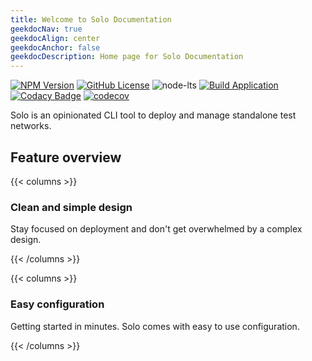```yaml
---
title: Welcome to Solo Documentation
geekdocNav: true
geekdocAlign: center
geekdocAnchor: false
geekdocDescription: Home page for Solo Documentation
---
```


<!-- markdownlint-capture -->
<!-- markdownlint-disable MD033 -->
<!-- markdownlint-restore -->

[![NPM Version](https://img.shields.io/npm/v/%40hashgraph%2Fsolo?logo=npm)](https://www.npmjs.com/package/@hashgraph/solo)
[![GitHub License](https://img.shields.io/github/license/hashgraph/solo?logo=apache\&logoColor=red)](LICENSE)
![node-lts](https://img.shields.io/node/v-lts/%40hashgraph%2Fsolo)
[![Build Application](https://github.com/hashgraph/solo/actions/workflows/flow-build-application.yaml/badge.svg)](https://github.com/hashgraph/solo/actions/workflows/flow-build-application.yaml)
[![Codacy Badge](https://app.codacy.com/project/badge/Grade/83a423a3a1c942459127b3aec62ab0b5)](https://app.codacy.com/gh/hashgraph/solo/dashboard?utm_source=gh\&utm_medium=referral\&utm_content=\&utm_campaign=Badge_grade)
[![codecov](https://codecov.io/gh/hashgraph/solo/graph/badge.svg?token=hBkQdB1XO5)](https://codecov.io/gh/hashgraph/solo)

Solo is an opinionated CLI tool to deploy and manage standalone test networks.

Feature overview
-----------------------------

{{< columns >}}

### Clean and simple design

Stay focused on deployment and don't get overwhelmed by a complex design.

{{< /columns >}}

{{< columns >}}
### Easy configuration

Getting started in minutes. Solo comes with easy to use configuration.

{{< /columns >}}
